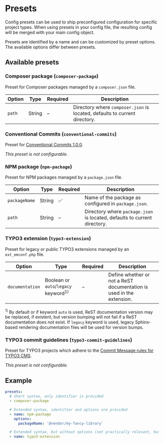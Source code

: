 # Presets

Config presets can be used to ship preconfigured configuration
for specific project types. When using presets in your config
file, the resulting config will be merged with your main config
object.

Presets are identified by a name and can be customized by preset
options. The available options differ between presets.

## Available presets

### Composer package (`composer-package`)

Preset for Composer packages managed by a `composer.json` file.

| Option | Type   | Required | Description                                                                |
|--------|--------|----------|----------------------------------------------------------------------------|
| `path` | String | –        | Directory where `composer.json` is located, defaults to current directory. |

### Conventional Commits (`conventional-commits`)

Preset for [Conventional Commits 1.0.0](https://www.conventionalcommits.org/en/v1.0.0/).

_This preset is not configurable._

### NPM package (`npm-package`)

Preset for NPM packages managed by a `package.json` file.

| Option        | Type   | Required | Description                                                               |
|---------------|--------|----------|---------------------------------------------------------------------------|
| `packageName` | String | ✅        | Name of the package as configured in `package.json`.                      |
| `path`        | String | –        | Directory where `package.json` is located, defaults to current directory. |

### TYPO3 extension (`typo3-extension`)

Preset for legacy or public TYPO3 extensions managed by an
`ext_emconf.php` file.

| Option          | Type                                            | Required | Description                                                          |
|-----------------|-------------------------------------------------|----------|----------------------------------------------------------------------|
| `documentation` | Boolean or `auto`/`legacy` keyword<sup>1)</sup> | –        | Define whether or not a ReST documentation is used in the extension. |

<sup>1)</sup> By default or if keyword `auto` is used, ReST documentation
version may be replaced, if existent, but version bumping will not fail if
a ReST documentation does not exist. If `legacy` keyword is used, legacy
Sphinx-based rendering documentation files will be used for version bumps.

### TYPO3 commit guidelines (`typo3-commit-guidelines`)

Preset for TYPO3 projects which adhere to the
[Commit Message rules for TYPO3 CMS](https://docs.typo3.org/m/typo3/guide-contributionworkflow/main/en-us/Appendix/CommitMessage.html).

_This preset is not configurable._

## Example

```yaml
presets:
  # Short syntax, only identifier is provided
  - composer-package

  # Extended syntax, identifier and options are provided
  - name: npm-package
    options:
      packageName: '@vendor/my-fancy-library'

  # Extended syntax, but without options (not practically relevant, but possible)
  - name: typo3-extension
```
